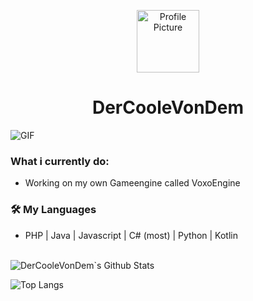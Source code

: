 <p align="center">
 <img width="100px" src="https://avatars.githubusercontent.com/u/75242580" align="center" alt="Profile Picture" />
 <h1 align="center">DerCooleVonDem</h1> 
</p>

<img align="" alt="GIF" src="https://developers.giphy.com/branch/master/static/api-c99e353f761d318322c853c03ebcf21b.gif" />

<h3>What i currently do:</h3>

- Working on my own Gameengine called VoxoEngine

<h3>🛠 My Languages</h3>

- PHP | Java | Javascript | C# (most) | Python | Kotlin

<br>

<!-- ![souvik's Github Stats](https://github-readme-stats.vercel.app/api?username=devSouvik&show_icons=true&title_color=fff&icon_color=79ff97&text_color=9f9f9f&bg_color=151515) -->
<img align="center" src="https://github-readme-stats.vercel.app/api?username=DerCooleVonDem&include_all_commits=true&count_private=true&show_icons=true&line_height=20&title_color=7A7ADB&icon_color=2234AE&text_color=D3D3D3&bg_color=0,000000,130F40" alt="DerCooleVonDem`s Github Stats">

</br>


![Top Langs](https://github-readme-stats.vercel.app/api/top-langs/?username=DerCooleVonDem&layout=compact&text_color=daf7dc&bg_color=151515)


